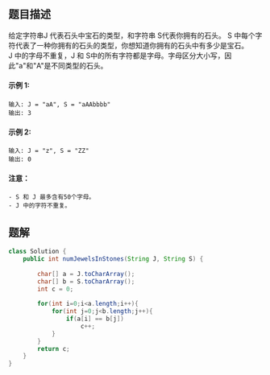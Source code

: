 ## 题目描述  
给定字符串J 代表石头中宝石的类型，和字符串 S代表你拥有的石头。 S 中每个字符代表了一种你拥有的石头的类型，你想知道你拥有的石头中有多少是宝石。  
J 中的字母不重复，J 和 S中的所有字符都是字母。字母区分大小写，因此"a"和"A"是不同类型的石头。  
#### 示例 1:
```
输入: J = "aA", S = "aAAbbbb"
输出: 3
```
#### 示例 2:
```
输入: J = "z", S = "ZZ"
输出: 0
```
#### 注意：
```
- S 和 J 最多含有50个字母。
- J 中的字符不重复。
```
## 题解
```java
class Solution {
    public int numJewelsInStones(String J, String S) {
        
        char[] a = J.toCharArray();
        char[] b = S.toCharArray();
        int c = 0;
        
        for(int i=0;i<a.length;i++){
            for(int j=0;j<b.length;j++){
                if(a[i] == b[j])
                    c++; 
            }
        }
        return c;
    }
}
```



